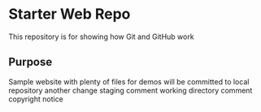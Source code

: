 # Starter Web Repo

This repository is for showing how Git and GitHub work

## Purpose

Sample website with plenty of files for demos
will be committed to local repository
another change
staging comment
working directory comment
copyright notice